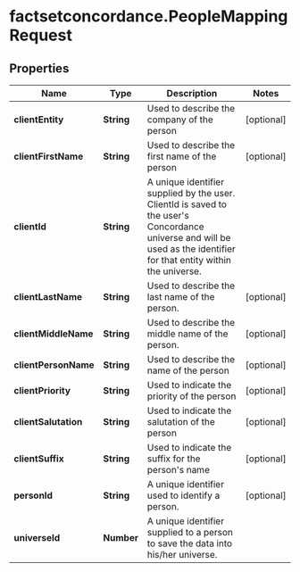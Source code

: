 # factsetconcordance.PeopleMappingRequest

## Properties

Name | Type | Description | Notes
------------ | ------------- | ------------- | -------------
**clientEntity** | **String** | Used to describe the company of the person | [optional] 
**clientFirstName** | **String** | Used to describe the first name of the person | [optional] 
**clientId** | **String** | A unique identifier supplied by the user. ClientId is saved to the user&#39;s Concordance universe and will be used as the identifier for that entity within the universe. | 
**clientLastName** | **String** | Used to describe the last name of the person. | [optional] 
**clientMiddleName** | **String** | Used to describe the middle name of the person. | [optional] 
**clientPersonName** | **String** | Used to describe the name of the person | [optional] 
**clientPriority** | **String** | Used to indicate the priority of the person | [optional] 
**clientSalutation** | **String** | Used to indicate the salutation of the person | [optional] 
**clientSuffix** | **String** | Used to indicate the suffix for the person&#39;s name | [optional] 
**personId** | **String** | A unique identifier used to identify a person. | [optional] 
**universeId** | **Number** | A unique identifier supplied to a person to save the data into his/her universe. | 


